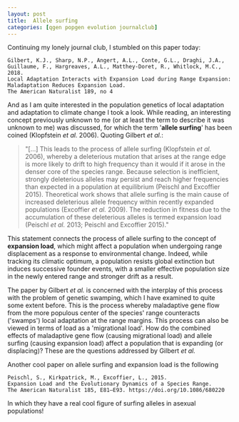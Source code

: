 ```yaml
---
layout: post
title:  Allele surfing
categories: [qgen popgen evolution journalclub]
---
```


Continuing my lonely journal club, I stumbled on this paper today:

```
Gilbert, K.J., Sharp, N.P., Angert, A.L., Conte, G.L., Draghi, J.A., Guillaume, F., Hargreaves, A.L., Matthey-Doret, R., Whitlock, M.C., 2018.
Local Adaptation Interacts with Expansion Load during Range Expansion: Maladaptation Reduces Expansion Load.
The American Naturalist 189, no 4
```

And as I am quite interested in the population genetics of local adaptation and adaptation to climate change I took a look. While reading, an interesting concept previously unknown to me (or at least the term to describe it was unknown to me) was discussed, for which the term '**allele surfing**' has been coined (Klopfstein *et al.* 2006). Quoting Gilbert *et al.*:

> "[...] This leads to the process of allele surfing (Klopfstein *et al.* 2006), whereby a deleterious mutation that arises at the range edge is more likely to drift to high frequency than it would if it arose in the denser core of the species range. Because selection is inefficient, strongly deleterious alleles may persist and reach higher frequencies than expected in a population at equilibrium (Peischl and Excoffier 2015). Theoretical work shows that allele surfing is the main cause of increased deleterious allele frequency within recently expanded populations (Excoffier *et al.* 2009). The reduction in fitness due to the accumulation of these deleterious alleles is termed expansion load (Peischl *et al.* 2013; Peischl and Excoffier 2015)."

This statement connects the process of allele surfing to the concept of **expansion load**, which might affect a population when undergoing range displacement as a response to environmental change. Indeed, while tracking its climatic optimum, a population resists global extinction but induces successive founder events, with a smaller effective population size in the newly entered range and stronger drift as a result.

The paper by Gilbert *et al.* is concerned with the interplay of this process with the problem of genetic swamping, which I have examined to quite some extent before. This is the process whereby maladaptive gene flow from the more populous center of the species' range counteracts ('swamps') local adaptation at the range margins. This process can also be viewed in terms of load as a 'migrational load'. How do the combined effects of maladaptive gene flow (causing migrational load) and allele surfing (causing expansion load) affect a population that is expanding (or displacing)? These are the questions addressed by Gilbert *et al.*

Another cool paper on allele surfing and expansion load is the following
```
Peischl, S., Kirkpatrick, M., Excoffier, L., 2015.
Expansion Load and the Evolutionary Dynamics of a Species Range.
The American Naturalist 185, E81–E93. https://doi.org/10.1086/680220
```
In which they have a real cool figure of surfing alleles in asexual populations!
